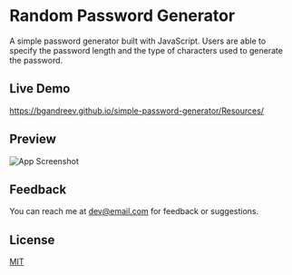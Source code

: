 
# Random Password Generator

A simple password generator built with JavaScript. Users are able to specify the password length and the type of characters used to generate the password.

 
## Live Demo

https://bgandreev.github.io/simple-password-generator/Resources/


## Preview

![App Screenshot](https://gcdnb.pbrd.co/images/PtKOxRG5oFWG.png?o=1)


## Feedback

You can reach me at dev@email.com for feedback or suggestions. 


## License

[MIT](https://choosealicense.com/licenses/mit/)


